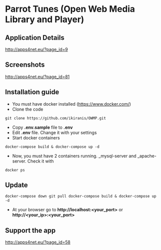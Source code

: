 # Parrot Tunes (Open Web Media Library and Player)

## Application Details

http://apps4net.eu/?page_id=9

## Screenshots

http://apps4net.eu/?page_id=81

## Installation guide

- You must have docker installed (https://www.docker.com/)
- Clone the code

``
git clone https://github.com/ikiranis/OWMP.git
``

- Copy **.env.sample** file to **.env**
- Edit **.env** file. Change it with your settings
- Start docker containers

``
docker-compose build & docker-compose up -d
``

- Now, you must have 2 containers running. _mysql-server and _apache-server. Check it with

``
docker ps
``

## Update

``
docker-compose down
git pull
docker-compose build & docker-compose up -d
``

- At your browser go to **http://localhost:<your_port>** or **http://<your_ip>:<your_port>**

## Support the app

http://apps4net.eu/?page_id=58
